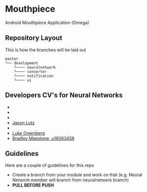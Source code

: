 # Mouthpiece
Android Mouthpiece Application (Omega)

## Repository Layout
This is how the branches will be laid out
```
master 
└── development
    └──── neuralnetwork
    └──── converter
    └──── notification
    └──── ui
```
## Developers CV's for Neural Networks
* [](https://RaniArraf.github.io)
* [](https://mruys.github.io)
* [](https://BritneyChu.github.io)
* [Jason Lutz](https://jay-lutz.github.io)
* [](https://Tapiwamazibuko.github.io)
* [Luke Greenberg](https://openbracketret.github.io)
* [Bradley Mapstone, u16063458](https://bradez-of-map-n-stone.github.io/)


## Guidelines
Here are a couple of guidelines for this repo
  - Create a branch from your module and work on that (e.g. Neural Network member will branch from neuralnetwork branch)
  - **PULL BEFORE PUSH**
